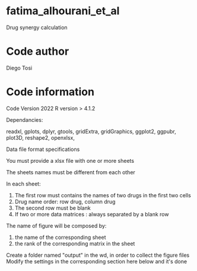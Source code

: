 # fatima_alhourani_et_al
Drug synergy calculation





# Code author

Diego Tosi

# Code information

Code Version 2022
R version > 4.1.2

Dependancies: 

readxl,
gplots,
dplyr,
gtools,
gridExtra,
gridGraphics,
ggplot2,
ggpubr,
plot3D,
reshape2,
openxlsx,

Data file format specifications

You must provide a xlsx file with one or more sheets

The sheets names must be different from each other

In each sheet:
 1. The first row must contains the names of two drugs in the first two cells
 2. Drug name order: row drug, column drug
 3. The second row must be blank
 4. If two or more data matrices : always separated by a blank row

 The name of figure will be composed by:
   1. the name of the corresponding sheet
   2. the rank of the corresponding matrix in the sheet

 Create a folder named "output" in the wd, in order to collect the figure files
 Modify the settings in the corresponding section here below and it's done

